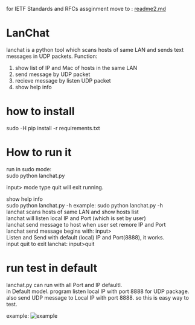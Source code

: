 for IETF Standards and RFCs assginment move to : [readme2.md](https://github.com/USF-Computer-Networking/lanchat-yousongzhang/blob/master/README2.md)

# LanChat

lanchat is a python tool which scans hosts of same LAN and sends text messages in UDP packets. 
Function:
1.  show list of IP and Mac of hosts in the same LAN 
2.  send message by UDP packet 
3.  recieve message by listen UDP packet 
4.  show help info 

# how to install

sudo -H pip install -r requirements.txt 



# How to run it
  run in sudo mode:   
  sudo python lanchat.py 
  
  input> mode type quit will exit running.  
  
  show help info  
  sudo python lanchat.py -h
  example: 
sudo python lanchat.py -h   
lanchat scans hosts of same LAN and show hosts list   
lanchat will listen local IP and Port (which is set by user)   
lanchat send message to host when user set remore IP and Port   
lanchat send message begins with: input>     
Listen and Send with default (local) IP and Port(8888), it works.    
input quit to exit lanchat: input>quit    
  
# run test in default
   lanchat.py can run with all Port and IP defaultl.  
  in Default model. program listen local IP with port 8888 for UDP package. also send UDP message to Local IP with port 8888. 
  so this is easy way to test.  
  

  
  example: 
  ![example](http://www.99sns.com/lanchat.png)
  

  
 
  

